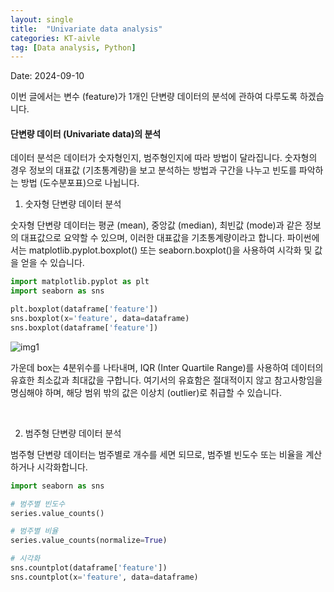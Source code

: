 ```yaml
---
layout: single
title:  "Univariate data analysis"
categories: KT-aivle
tag: [Data analysis, Python]
---
```


Date: 2024-09-10

이번 글에서는 변수 (feature)가 1개인 단변량 데이터의 분석에 관하여 다루도록 하겠습니다.  

#### 단변량 데이터 \(Univariate data\)의 분석

데이터 분석은 데이터가 숫자형인지, 범주형인지에 따라 방법이 달라집니다. 숫자형의 경우 정보의 대표값 (기초통계량)을 보고 분석하는 방법과 구간을 나누고 빈도를 파악하는 방법 (도수분포표)으로 나뉩니다. 

1. 숫자형 단변량 데이터 분석

숫자형 단변량 데이터는 평균 (mean), 중앙값 (median), 최빈값 (mode)과 같은 정보의 대표값으로 요약할 수 있으며, 이러한 대표값을 기초통계량이라고 합니다.
파이썬에서는 matplotlib.pyplot.boxplot() 또는 seaborn.boxplot()을 사용하여 시각화 및 값을 얻을 수 있습니다.

```python
import matplotlib.pyplot as plt
import seaborn as sns

plt.boxplot(dataframe['feature'])
sns.boxplot(x='feature', data=dataframe)
sns.boxplot(dataframe['feature'])
```

![img1]()

가운데 box는 4분위수를 나타내며, IQR (Inter Quartile Range)를 사용하여 데이터의 유효한 최소값과 최대값을 구합니다.
여기서의 유효함은 절대적이지 않고 참고사항임을 명심해야 하며, 해당 범위 밖의 값은 이상치 (outlier)로 취급할 수 있습니다.

<br/>

2. 범주형 단변량 데이터 분석

범주형 단변량 데이터는 범주별로 개수를 세면 되므로, 범주별 빈도수 또는 비율을 계산하거나 시각화합니다.

```python
import seaborn as sns

# 범주별 빈도수
series.value_counts()

# 범주별 비율
series.value_counts(normalize=True)

# 시각화
sns.countplot(dataframe['feature'])
sns.countplot(x='feature', data=dataframe)
```
